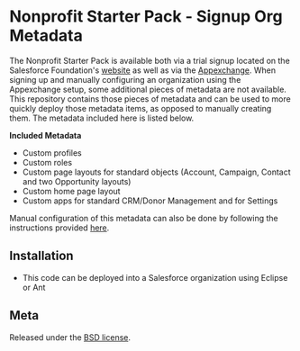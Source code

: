 Nonprofit Starter Pack - Signup Org Metadata
=================================================

The Nonprofit Starter Pack is available both via a trial signup located on the Salesforce Foundation's [website](http://www.salesforcefoundation.org/tryitnow) as 
well as via the [Appexchange](http://www.appexchange.com).  When signing up and manually configuring an organization using the Appexchange setup, some additional
pieces of metadata are not available.  This repository contains those pieces of metadata and can be used to more quickly deploy those metadata items, as opposed to 
manually creating them.  The metadata included here is listed below.

**Included Metadata**

* Custom profiles
* Custom roles
* Custom page layouts for standard objects (Account, Campaign, Contact and two Opportunity layouts)
* Custom home page layout
* Custom apps for standard CRM/Donor Management and for Settings

Manual configuration of this metadata can also be done by following the instructions provided [here](http://salesforcefoundation.screenstepslive.com/s/npsp/m/install_uninstall/l/42128-installing-the-nonprofit-starter-pack). 

Installation
---

* This code can be deployed into a Salesforce organization using Eclipse or Ant

Meta
----

Released under the [BSD license](http://www.opensource.org/licenses/BSD-3-Clause).